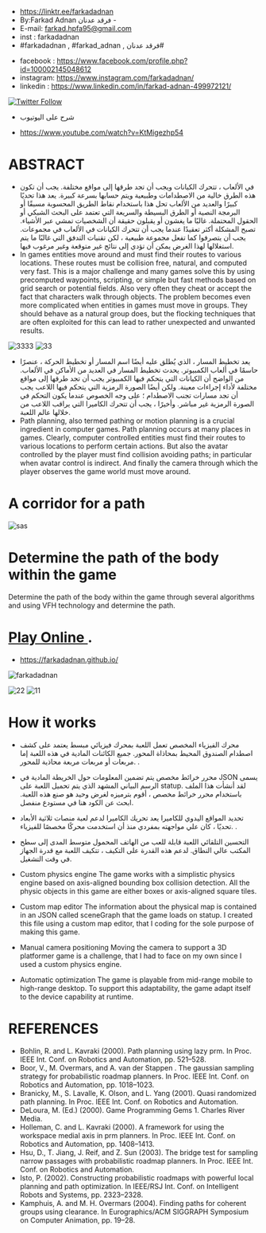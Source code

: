 
- https://linktr.ee/farkadadnan
-  By:Farkad Adnan فرقد عدنان - 
 - E-mail: farkad.hpfa95@gmail.com 
- inst : farkadadnan 
- #farkadadnan , #farkad_adnan , فرقد عدنان# 
* facebook : https://www.facebook.com/profile.php?id=100002145048612
* instagram:  https://www.instagram.com/farkadadnan/
* linkedin : https://www.linkedin.com/in/farkad-adnan-499972121/
 <p>
 <a href='https://mobile.twitter.com/farkadadnan'>
        <img alt="Twitter Follow" src="https://img.shields.io/twitter/follow/farkadadnan?label=%40farkadadnan&style=social" alt='Twitter' align="center"/>
    </a>
</p>

* شرح على اليوتيوب  
- https://www.youtube.com/watch?v=KtMigezhp54


# ABSTRACT

- في الألعاب ، تتحرك الكيانات ويجب أن تجد طرقها إلى مواقع مختلفة. يجب أن تكون هذه الطرق خالية من الاصطدامات وطبيعية ويتم حسابها بسرعة كبيرة. يعد هذا تحديًا كبيرًا والعديد من الألعاب تحل هذا باستخدام نقاط الطريق المحسوبة مسبقًا أو البرمجة النصية أو الطرق البسيطة والسريعة التي تعتمد على البحث الشبكي أو الحقول المحتملة. غالبًا ما يغشون أو يقبلون حقيقة أن الشخصيات تمشي عبر الأشياء. تصبح المشكلة أكثر تعقيدًا عندما يجب أن تتحرك الكيانات في الألعاب في مجموعات. يجب أن يتصرفوا كما تفعل مجموعة طبيعية ، لكن تقنيات التدفق التي غالبًا ما يتم استغلالها لهذا الغرض يمكن أن تؤدي إلى نتائج غير متوقعة وغير مرغوب فيها.
- In games entities move around and must find their routes to various locations. These routes must be collision free, natural, and computed very fast. This is a major challenge and many games solve this by using precomputed waypoints, scripting, or simple but fast methods based on grid search or potential fields. Also very often they cheat or accept the fact that characters walk through objects. The problem becomes even more complicated when entities in games must move in groups. They should behave as a natural group does, but the flocking techniques that are often exploited for this can lead to rather unexpected and unwanted results.

 ![3333](https://user-images.githubusercontent.com/35774039/184294991-62bc189d-edb4-422d-af0b-6ed3af685867.PNG)
![33](https://user-images.githubusercontent.com/35774039/184293750-d7608cfd-84d3-4b50-b54d-5ab57e0ee5a8.PNG)


- يعد تخطيط المسار ، الذي يُطلق عليه أيضًا اسم المسار أو تخطيط الحركة ، عنصرًا حاسمًا في ألعاب الكمبيوتر. يحدث تخطيط المسار في العديد من الأماكن في الألعاب. من الواضح أن الكيانات التي يتحكم فيها الكمبيوتر يجب أن تجد طرقها إلى مواقع مختلفة لأداء إجراءات معينة. ولكن أيضًا الصورة الرمزية التي يتحكم فيها اللاعب يجب أن تجد مسارات تجنب الاصطدام ؛ على وجه الخصوص عندما يكون التحكم في الصورة الرمزية غير مباشر. وأخيرًا ، يجب أن تتحرك الكاميرا التي يراقب اللاعب من خلالها عالم اللعبة.
- Path planning, also termed pathing or motion planning is a crucial ingredient in computer games. Path planning occurs at many places in games. Clearly, computer controlled entities must find their routes to various locations to perform certain actions. But also the avatar controlled by the player must find collision avoiding paths; in particular when avatar control is indirect. And finally the camera through which the player observes the game world must move around.

# A corridor for a path 
![sas](https://user-images.githubusercontent.com/35774039/184292039-27e32d93-cce4-4ca8-92cf-9b1197fe3dc8.PNG)


# Determine the path of the body within the game
 Determine the path of the body within the game through several algorithms and using VFH technology and determine the path.
 
 # [Play Online ](https://farkadadnan.github.io/).
* https://farkadadnan.github.io/

![farkadadnan](https://user-images.githubusercontent.com/35774039/184148611-8460971b-5626-4388-8961-9c2fc6abd8fc.gif)

![22](https://user-images.githubusercontent.com/35774039/184293842-55c41733-2b4f-4e36-8404-a1563a3413d3.PNG)
![11](https://user-images.githubusercontent.com/35774039/184293845-a4e138dd-3865-4282-aeba-1804f09f5a30.PNG)


# How it works
- محرك الفيزياء المخصص
تعمل اللعبة بمحرك فيزيائي مبسط يعتمد على كشف اصطدام الصندوق المحيط بمحاذاة المحور. جميع الكائنات المادية في هذه اللعبة إما مربعات أو مربعات مربعة محاذية للمحور.  .

- محرر خرائط مخصص
يتم تضمين المعلومات حول الخريطة المادية في JSON يسمى الرسم البياني المشهد الذي يتم تحميل اللعبة على statup. لقد أنشأت هذا الملف باستخدام محرر خرائط مخصص ، أقوم بترميزه لغرض وحيد هو صنع هذه اللعبة. ابحث عن الكود هنا في مستودع منفصل.

- تحديد المواقع اليدوي للكاميرا
يعد تحريك الكاميرا لدعم لعبة منصات ثلاثية الأبعاد تحديًا ، كان علي مواجهته بمفردي منذ أن استخدمت محركًا مخصصًا للفيزياء. .

- التحسين التلقائي
اللعبة قابلة للعب من الهاتف المحمول متوسط ​​المدى إلى سطح المكتب عالي النطاق. لدعم هذه القدرة على التكيف ، تتكيف اللعبة مع قدرة الجهاز في وقت التشغيل.

- Custom physics engine
The game works with a simplistic physics engine based on axis-aligned bounding box collision detection. All the physic objects in this game are either boxes or axis-aligned square tiles.  

- Custom map editor
The information about the physical map is contained in an JSON called sceneGraph that the game loads on statup. I created this file using a custom map editor, that I coding for the sole purpose of making this game.  

- Manual camera positioning
Moving the camera to support a 3D platformer game is a challenge, that I had to face on my own since I used a custom physics engine.  

- Automatic optimization
The game is playable from mid-range mobile to high-range desktop. To support this adaptability, the game adapt itself to the device capability at runtime.  
 



# REFERENCES 

-  Bohlin, R. and L. Kavraki (2000). Path planning using lazy prm. In Proc. IEEE Int. Conf. on Robotics and Automation, pp. 521–528.
-  Boor, V., M. Overmars, and A. van der Stappen . The gaussian sampling strategy for probabilistic roadmap planners. In Proc. IEEE Int. Conf. on Robotics and Automation, pp. 1018–1023. 
-  Branicky, M., S. Lavalle, K. Olson, and L. Yang (2001). Quasi randomized path planning. In Proc. IEEE Int. Conf. on Robotics and Automation. 
- DeLoura, M. (Ed.) (2000). Game Programming Gems 1. Charles River Media. 
- Holleman, C. and L. Kavraki (2000). A framework for using the workspace medial axis in prm planners. In Proc. IEEE Int. Conf. on Robotics and Automation, pp. 1408–1413. 
- Hsu, D., T. Jiang, J. Reif, and Z. Sun (2003). The bridge test for sampling narrow passages with probabilistic roadmap planners. In Proc. IEEE Int. Conf. on Robotics and Automation.
- Isto, P. (2002). Constructing probabilistic roadmaps with powerful local planning and path optimization. In IEEE/RSJ Int. Conf. on Intelligent Robots and Systems, pp. 2323–2328. 
- Kamphuis, A. and M. H. Overmars (2004). Finding paths for coherent groups using clearance. In Eurographics/ACM SIGGRAPH Symposium on Computer Animation, pp. 19–28.
